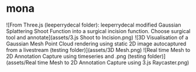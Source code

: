 # mona
![From Three.js (leeperrydecal folder): leeperrydecal modified Gaussian Splattering Shoot Function into a surgical incision function. Choose surgical tool and annotate](assets/3.js Shoot to Incision.png)
![3D Visualisation of a Gaussian Mesh Point Cloud rendering using static 2D image autocaptured from a livestream (testing folder)](assets/3D Mesh.png)
![Real time Mesh to 2D Annotation Capture using timeseries and .png (testing folder)](assets/Real time Mesh to 2D Annotation Capture using 3.js Raycaster.png)

